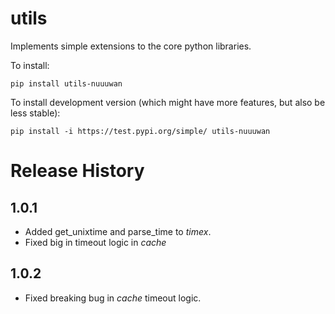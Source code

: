 # utils

Implements simple extensions to the core python libraries.

To install:

```
pip install utils-nuuuwan
```

To install development version (which might have more features, but also be
less stable):

```
pip install -i https://test.pypi.org/simple/ utils-nuuuwan
```

# Release History

## 1.0.1

* Added get_unixtime and parse_time to *timex*.
* Fixed big in timeout logic in *cache*

## 1.0.2

* Fixed breaking bug in *cache* timeout logic.
